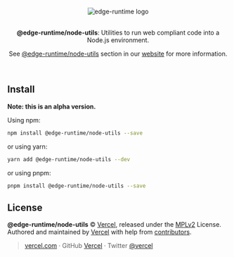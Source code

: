 <div align="center">
  <br>
  <img src="https://edge-runtime.vercel.app/og-image.png" alt="edge-runtime logo">
  <br>
  <br>
  <p align="center"><strong>@edge-runtime/node-utils</strong>: Utilities to run web compliant code into a Node.js environment.</p>
  <p align="center">See <a href="https://edge-runtime.vercel.app/packages/node-utils" target='_blank' rel='noopener noreferrer'>@edge-runtime/node-utils</a> section in our <a href="https://edge-runtime.vercel.app/" target='_blank' rel='noopener noreferrer'>website</a> for more information.</p>
  <br>
</div>

## Install

**Note: this is an alpha version.**

Using npm:

```sh
npm install @edge-runtime/node-utils --save
```

or using yarn:

```sh
yarn add @edge-runtime/node-utils --dev
```

or using pnpm:

```sh
pnpm install @edge-runtime/node-utils --save
```

## License

**@edge-runtime/node-utils** © [Vercel](https://vercel.com), released under the [MPLv2](https://github.com/vercel/edge-runtime/blob/main/LICENSE.md) License.<br>
Authored and maintained by [Vercel](https://vercel.com) with help from [contributors](https://github.com/vercel/edge-runtime/contributors).

> [vercel.com](https://vercel.com) · GitHub [Vercel](https://github.com/vercel) · Twitter [@vercel](https://twitter.com/vercel)

